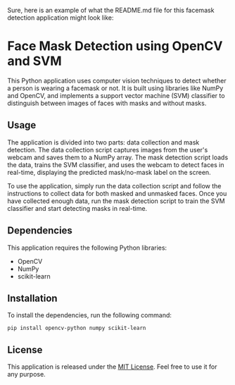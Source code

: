 Sure, here is an example of what the README.md file for this facemask detection application might look like:

# Face Mask Detection using OpenCV and SVM

This Python application uses computer vision techniques to detect whether a person is wearing a facemask or not. It is built using libraries like NumPy and OpenCV, and implements a support vector machine (SVM) classifier to distinguish between images of faces with masks and without masks. 

## Usage

The application is divided into two parts: data collection and mask detection. The data collection script captures images from the user's webcam and saves them to a NumPy array. The mask detection script loads the data, trains the SVM classifier, and uses the webcam to detect faces in real-time, displaying the predicted mask/no-mask label on the screen.

To use the application, simply run the data collection script and follow the instructions to collect data for both masked and unmasked faces. Once you have collected enough data, run the mask detection script to train the SVM classifier and start detecting masks in real-time.

## Dependencies

This application requires the following Python libraries:

- OpenCV
- NumPy
- scikit-learn

## Installation

To install the dependencies, run the following command:

```
pip install opencv-python numpy scikit-learn
```

## License

This application is released under the [MIT License](LICENSE). Feel free to use it for any purpose.
